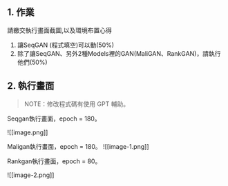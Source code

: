 ## 1. 作業
請繳交執行畫面截圖,以及環境布置心得
1. 讓SeqGAN (程式填空)可以動(50%)
2. 除了讓SeqGAN、另外2種Models裡的GAN(MaliGAN、RankGAN)，請執行他們(50%)


## 2. 執行畫面

> NOTE：修改程式碼有使用 GPT 輔助。

Seqgan執行畫面，epoch = 180。

![[image.png]]

Maligan執行畫面，epoch = 180。
![[image-1.png]]

Rankgan執行畫面，epoch = 80。

![[image-2.png]]


